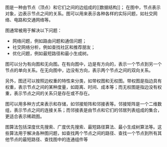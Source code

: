 图是一种由节点（顶点）和它们之间的边组成的[[数据结构]]；
在图中，节点表示对象，边表示节点之间的关系。图可以用来表示各种各样的实际问题，如社交网络、电路和交通网络等。

图通常被用于解决以下问题：

-   网络问题，例如路由问题和通信问题；
-   社交网络分析，例如查找社区和推荐朋友；
-   优化问题，例如最短路径和最小生成树。

图可以分为有向图和无向图。在有向图中，边是有方向的，表示一个节点到另一个节点的单向关系。在无向图中，边没有方向，表示两个节点之间的双向关系。

另外，图还可以按照边权重的特性来分类，如带权图和无权图。带权图是指边具有权重，表示节点之间的某种度量，如距离、时间、成本等；而无权图是指边没有权重，表示节点之间的关系只是存在或不存在。

图可以用多种方式来表示和存储，如邻接矩阵和邻接表等。邻接矩阵是一个二维数组，表示节点之间的连接关系；而邻接表是由节点和它们的邻居列表组成的集合，更适合表示稀疏图。

图算法包括深度优先搜索、广度优先搜索、最短路径算法、最小生成树算法等。这些算法用于解决各种图问题，如查找两个节点之间的路径、查找一个节点到所有其他节点的最短路径、查找图中的连通组件等